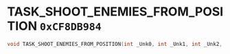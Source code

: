 # TASK_SHOOT_ENEMIES_FROM_POSITION `0xCF8DB984`

```cpp
void TASK_SHOOT_ENEMIES_FROM_POSITION(int _Unk0, int _Unk1, int _Unk2, int _Unk3);
```